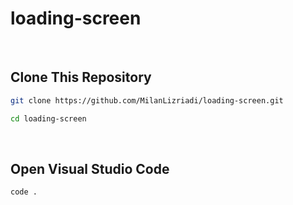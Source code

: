 # loading-screen

<br>

## Clone This Repository
```bash
git clone https://github.com/MilanLizriadi/loading-screen.git

cd loading-screen
```

<br>

## Open Visual Studio Code
```bash
code .
```
